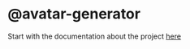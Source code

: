 # @avatar-generator

Start with the documentation about the project [here](https://avatar-generator-two.vercel.app/)
